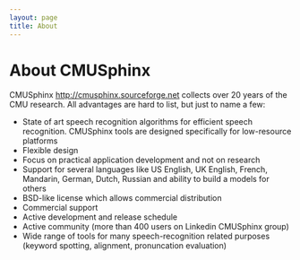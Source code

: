 ```yaml
---
layout: page 
title: About
---
```

# About CMUSphinx

CMUSphinx http://cmusphinx.sourceforge.net collects over 20 years of the CMU research. All advantages are hard to list, but just to name a few:

*  State of art speech recognition algorithms for efficient speech recognition. CMUSphinx tools are designed specifically for low-resource platforms
*  Flexible design
*  Focus on practical application development and not on research
*  Support for several languages like US English, UK English, French, Mandarin, German, Dutch, Russian and ability to build a models for others
*  BSD-like license which allows commercial distribution
*  Commercial support
*  Active development and release schedule
*  Active community (more than 400 users on Linkedin CMUSphinx group)
*  Wide range of tools for many speech-recognition related purposes (keyword spotting, alignment, pronuncation evaluation)

